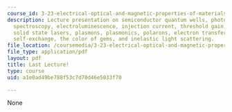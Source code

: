 ```yaml
---
course_id: 3-23-electrical-optical-and-magnetic-properties-of-materials-fall-2007
description: Lecture presentation on semiconductor quantum wells, photoluminescence
  spectroscopy, electroluminescence, injection current, threshold gain, slope efficiency,
  solid state lasers, plasmons, plasmonics, polarons, electron transfer, ferrous-ferric
  self-exchange, the color of gems, and inelastic light scattering.
file_location: /coursemedia/3-23-electrical-optical-and-magnetic-properties-of-materials-fall-2007/a1e0ad49be788f53c7d70d46e5033f70_clean25.pdf
file_type: application/pdf
layout: pdf
title: Last Lecture!
type: course
uid: a1e0ad49be788f53c7d70d46e5033f70

---
```

None